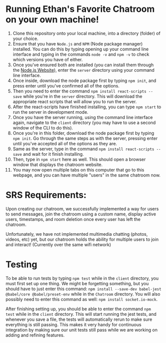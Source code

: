 # Running Ethan's Favorite Chatroom on your own machine!

1. Clone this repository onto your local machine, into a directory (folder) of your choice.
2. Ensure that you have `Node.js` and `NPM` (Node package manager) installed. You can do this by typing opening up your command line interface and typing in the commands `node -v` and `npm -v` to check which versions you have of either.
3. Once you've ensured both are installed (you can install them through the [Node.js Website](https://nodejs.org/en)), enter the `server` directory using your command line interface.
4. Once inside, download the node package first by typing `npm init`, and press enter until you've confirmed all of the options. 
5. Then you need to enter the command `npm install react-scripts --save` while you're in the `server` directory. This will download the appropriate react scripts that will allow you to run the server.
6. After the react-scripts have finished installing, you can type `npm start` to run the server in development mode.
7. Once you have the server running, using the command line interface again, navigate to the `client` directory (you may have to use a second window of the CLI to do this).
8. Once you're in this folder, download the node package first by typing `npm init`. Go through the same steps as with the server, pressing enter until you've accepted all of the options as they are. 
9. Same as the server, type in the command `npm install react-scripts --save` and wait for it finish installing.
10. Then, type in `npm start` here as well. This should open a browser window that displays the chatroom website.
11. You may now open multiple tabs on this computer that go to this webpage, and you can have multiple "users" in the same chatroom now.

# SRS Requirements:

Upon creating our chatroom, we successfully implemented a way for users to send messages, join the chatroom using a custom name, display active users, timestamps, and room deletion once every user has left the chatroom. 

Unfortunately, we have not implemented multimedia chatting (photos, videos, etc) yet, but our chatroom holds the ability for multiple users to join and interact! (Currently over the same wifi network)

# Testing

To be able to run tests by typing `npm test` while in the `client` directory, you must first set up one thing. We might be forgetting something, but you should have to just enter this command: `npm install --save-dev babel-jest @babel/core @babel/preset-env` while in the `Chatroom` directory. You will also possibly need to enter this command as well: `npm install socket.io-mock`.

After finishing setting up, you should be able to enter the command `npm test` while in the `client` directory. This will start running the jest tests, and whenever you save a file, the tests will automatically rerun to make sure everything is still passing. This makes it very handy for continuous integration by making sure our unit tests still pass while we are working on adding and refining features.

